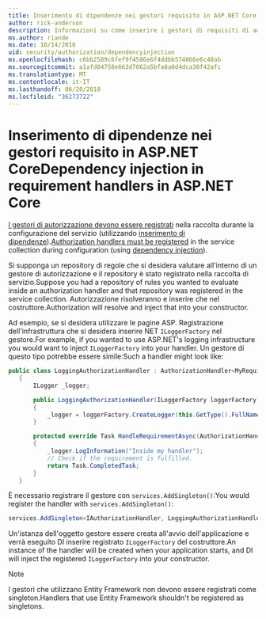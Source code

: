 ```yaml
---
title: Inserimento di dipendenze nei gestori requisito in ASP.NET Core
author: rick-anderson
description: Informazioni su come inserire i gestori di requisiti di autorizzazione in un'app di ASP.NET Core mediante l'inserimento di dipendenza.
ms.author: riande
ms.date: 10/14/2016
uid: security/authorization/dependencyinjection
ms.openlocfilehash: c6bb2589c6fef9f4586e6f4ddbb574866e6c48ab
ms.sourcegitcommit: a1afd04758e663d7062a5bfa8a0d4dca38f42afc
ms.translationtype: MT
ms.contentlocale: it-IT
ms.lasthandoff: 06/20/2018
ms.locfileid: "36273722"
---
```

# <a name="dependency-injection-in-requirement-handlers-in-aspnet-core"></a><span data-ttu-id="b4a3f-103">Inserimento di dipendenze nei gestori requisito in ASP.NET Core</span><span class="sxs-lookup"><span data-stu-id="b4a3f-103">Dependency injection in requirement handlers in ASP.NET Core</span></span>

<a name="security-authorization-di"></a>

<span data-ttu-id="b4a3f-104">[I gestori di autorizzazione devono essere registrati](xref:security/authorization/policies#handler-registration) nella raccolta durante la configurazione del servizio (utilizzando [inserimento di dipendenze](xref:fundamentals/dependency-injection#fundamentals-dependency-injection)).</span><span class="sxs-lookup"><span data-stu-id="b4a3f-104">[Authorization handlers must be registered](xref:security/authorization/policies#handler-registration) in the service collection during configuration (using [dependency injection](xref:fundamentals/dependency-injection#fundamentals-dependency-injection)).</span></span>

<span data-ttu-id="b4a3f-105">Si supponga un repository di regole che si desidera valutare all'interno di un gestore di autorizzazione e il repository è stato registrato nella raccolta di servizio.</span><span class="sxs-lookup"><span data-stu-id="b4a3f-105">Suppose you had a repository of rules you wanted to evaluate inside an authorization handler and that repository was registered in the service collection.</span></span> <span data-ttu-id="b4a3f-106">Autorizzazione risolveranno e inserire che nel costruttore.</span><span class="sxs-lookup"><span data-stu-id="b4a3f-106">Authorization will resolve and inject that into your constructor.</span></span>

<span data-ttu-id="b4a3f-107">Ad esempio, se si desidera utilizzare le pagine ASP. Registrazione dell'infrastruttura che si desidera inserire NET `ILoggerFactory` nel gestore.</span><span class="sxs-lookup"><span data-stu-id="b4a3f-107">For example, if you wanted to use ASP.NET's logging infrastructure you would want to inject `ILoggerFactory` into your handler.</span></span> <span data-ttu-id="b4a3f-108">Un gestore di questo tipo potrebbe essere simile:</span><span class="sxs-lookup"><span data-stu-id="b4a3f-108">Such a handler might look like:</span></span>

```csharp
public class LoggingAuthorizationHandler : AuthorizationHandler<MyRequirement>
   {
       ILogger _logger;

       public LoggingAuthorizationHandler(ILoggerFactory loggerFactory)
       {
           _logger = loggerFactory.CreateLogger(this.GetType().FullName);
       }

       protected override Task HandleRequirementAsync(AuthorizationHandlerContext context, MyRequirement requirement)
       {
           _logger.LogInformation("Inside my handler");
           // Check if the requirement is fulfilled.
           return Task.CompletedTask;
       }
   }
   ```

<span data-ttu-id="b4a3f-109">È necessario registrare il gestore con `services.AddSingleton()`:</span><span class="sxs-lookup"><span data-stu-id="b4a3f-109">You would register the handler with `services.AddSingleton()`:</span></span>

```csharp
services.AddSingleton<IAuthorizationHandler, LoggingAuthorizationHandler>();
```

<span data-ttu-id="b4a3f-110">Un'istanza dell'oggetto gestore essere creata all'avvio dell'applicazione e verrà eseguito DI inserire registrato `ILoggerFactory` del costruttore.</span><span class="sxs-lookup"><span data-stu-id="b4a3f-110">An instance of the handler will be created when your application starts, and DI will inject the registered `ILoggerFactory` into your constructor.</span></span>

> [!NOTE]
> <span data-ttu-id="b4a3f-111">I gestori che utilizzano Entity Framework non devono essere registrati come singleton.</span><span class="sxs-lookup"><span data-stu-id="b4a3f-111">Handlers that use Entity Framework shouldn't be registered as singletons.</span></span>
